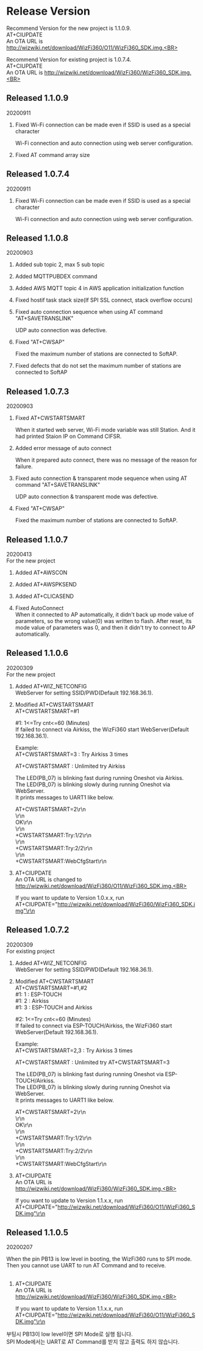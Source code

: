 # Release Version

Recommend Version for the new project is 1.1.0.9.<BR>
AT+CIUPDATE<BR>
An OTA URL is http://wizwiki.net/download/WizFi360/O11/WizFi360_SDK.img.<BR>

Recommend Version for existing project is 1.0.7.4.<BR>
AT+CIUPDATE<BR>
An OTA URL is http://wizwiki.net/download/WizFi360/WizFi360_SDK.img.<BR>

## Released 1.1.0.9<BR>
 20200911<BR>

1. Fixed Wi-Fi connection can be made even if SSID is used as a special character

	Wi-Fi connection and auto connection using web server configuration.

2. Fixed AT command array size

## Released 1.0.7.4<BR>
 20200911<BR>

1. Fixed Wi-Fi connection can be made even if SSID is used as a special character

	Wi-Fi connection and auto connection using web server configuration.

## Released 1.1.0.8<BR>
 20200903<BR>

1. Added sub topic 2, max 5 sub topic

2. Added MQTTPUBDEX command

3. Added AWS MQTT topic 4 in AWS application initialization  function

4. Fixed hostif task stack size(If SPI SSL connect, stack overflow occurs)

5. Fixed auto connection sequence when using AT command "AT+SAVETRANSLINK"

	UDP auto connection was defective.

6. Fixed "AT+CWSAP"

	Fixed the maximum number of stations are connected to SoftAP.

7. Fixed defects that do not set the maximum number of stations are connected to SoftAP

## Released 1.0.7.3<BR>
 20200903<BR>

1. Fixed AT+CWSTARTSMART

	When it started web server, Wi-Fi mode variable was still Station. And it had printed Staion IP on Command CIFSR.

2. Added error message of auto connect

	When it prepared auto connect, there was no message of the reason for failure.

3. Fixed auto connection & transparent mode sequence when using AT command "AT+SAVETRANSLINK"

	UDP auto connection & transparent mode was defective.

4. Fixed "AT+CWSAP"

	Fixed the maximum number of stations are connected to SoftAP.

## Released 1.1.0.7<BR>
 20200413<BR>
 For the new project<BR>

1.  Added AT+AWSCON<BR>

2.  Added AT+AWSPKSEND<BR>

3.  Added AT+CLICASEND<BR>

4.  Fixed AutoConnect<BR>
    When it connected to AP automatically, it didn't back up mode value of parameters, so the wrong value(0) was written to flash. After reset, its mode value of parameters was 0, and then it didn't try to connect to AP automatically.

## Released 1.1.0.6<BR>
 20200309<BR>
 For the new project<BR>

1.  Added AT+WIZ_NETCONFIG<BR>
    WebServer for setting SSID/PWD(Default 192.168.36.1).<BR>

2.  Modified AT+CWSTARTSMART<BR>
    AT+CWSTARTSMART=#1<BR>

    #1: 1<=Try cnt<=60 (Minutes)<BR>
    If failed to connect via Airkiss, the WizFi360 start WebServer(Default 192.168.36.1).<BR>

    Example:<BR>
    AT+CWSTARTSMART=3 : Try Airkiss 3 times<BR>

    AT+CWSTARTSMART : Unlimited try Airkiss<BR>

    The LED(PB_07) is blinking fast during running Oneshot via Airkiss.<BR>
    The LED(PB_07) is blinking slowly during running Oneshot via WebServer.<BR>
    It prints messages to UART1 like below.<BR>

    AT+CWSTARTSMART=2\r\n<BR>
    \r\n<BR>
    OK\r\n<BR>
    \r\n<BR>
    +CWSTARTSMART:Try:1/2\r\n<BR>
    \r\n<BR>
    +CWSTARTSMART:Try:2/2\r\n<BR>
    \r\n<BR>
    +CWSTARTSMART:WebCfgStart\r\n<BR>

3.  AT+CIUPDATE<BR>
    An OTA URL is changed to http://wizwiki.net/download/WizFi360/O11/WizFi360_SDK.img.<BR>

    If you want to update to Version 1.0.x.x, run AT+CIUPDATE="http://wizwiki.net/download/WizFi360/WizFi360_SDK.img"\r\n

## Released 1.0.7.2<BR>
 20200309<BR>
 For existing project<BR>

1.  Added AT+WIZ_NETCONFIG<BR>
    WebServer for setting SSID/PWD(Default 192.168.36.1).<BR>

2.  Modified AT+CWSTARTSMART<BR>
    AT+CWSTARTSMART=#1,#2<BR>
    #1: 1 : ESP-TOUCH<BR>
    #1: 2 : Airkiss<BR>
    #1: 3 : ESP-TOUCH and Airkiss<BR>

    #2: 1<=Try cnt<=60 (Minutes)<BR>
    If failed to connect via ESP-TOUCH/Airkiss, the WizFi360 start WebServer(Default 192.168.36.1).<BR>

    Example:<BR>
    AT+CWSTARTSMART=2,3 : Try Airkiss 3 times<BR>

    AT+CWSTARTSMART : Unlimited try AT+CWSTARTSMART=3<BR>

    The LED(PB_07) is blinking fast during running Oneshot via ESP-TOUCH/Airkiss.<BR>
    The LED(PB_07) is blinking slowly during running Oneshot via WebServer.<BR>
    It prints messages to UART1 like below.<BR>

    AT+CWSTARTSMART=2\r\n<BR>
    \r\n<BR>
    OK\r\n<BR>
    \r\n<BR>
    +CWSTARTSMART:Try:1/2\r\n<BR>
    \r\n<BR>
    +CWSTARTSMART:Try:2/2\r\n<BR>
    \r\n<BR>
    +CWSTARTSMART:WebCfgStart\r\n<BR>

3.  AT+CIUPDATE<BR>
    An OTA URL is http://wizwiki.net/download/WizFi360/WizFi360_SDK.img.<BR>
    
    If you want to update to Version 1.1.x.x, run AT+CIUPDATE="http://wizwiki.net/download/WizFi360/O11/WizFi360_SDK.img"\r\n

## Released 1.1.0.5<BR>
 20200207<BR>

 When the pin PB13 is low level in booting, the WizFi360 runs to SPI mode.<BR>
 Then you cannot use UART to run AT Command and to receive.<BR><BR>

1.  AT+CIUPDATE<BR>
    An OTA URL is http://wizwiki.net/download/WizFi360/WizFi360_SDK.img.<BR>
    
    If you want to update to Version 1.1.x.x, run AT+CIUPDATE="http://wizwiki.net/download/WizFi360/O11/WizFi360_SDK.img"\r\n
 
 부팅시 PB13이 low level이면 SPI Mode로 실행 됩니다.<BR>
 SPI Mode에서는 UART로 AT Command를 받지 않고 출력도 하지 않습니다.<BR>
 
 
